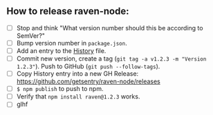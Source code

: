 ## How to release raven-node:
  * [ ] Stop and think "What version number should this be according to SemVer?"
  * [ ] Bump version number in `package.json`.
  * [ ] Add an entry to the [History](https://github.com/getsentry/raven-node/blob/master/History.md) file.
  * [ ] Commit new version, create a tag (`git tag -a v1.2.3 -m "Version 1.2.3"`). Push to GitHub (`git push --follow-tags`).
  * [ ] Copy History entry into a new GH Release: https://github.com/getsentry/raven-node/releases
  * [ ] `$ npm publish` to push to npm.
  * [ ] Verify that `npm install raven@1.2.3` works.
  * [ ] glhf
